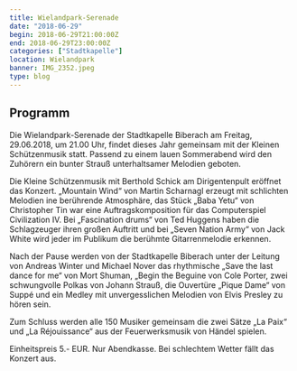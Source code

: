```yaml
---
title: Wielandpark-Serenade
date: "2018-06-29"
begin: 2018-06-29T21:00:00Z
end: 2018-06-29T23:00:00Z
categories: ["Stadtkapelle"]
location: Wielandpark
banner: IMG_2352.jpeg
type: blog
---
```

## Programm

Die Wielandpark-Serenade der Stadtkapelle Biberach am Freitag, 29.06.2018, um 21.00 Uhr, findet dieses Jahr gemeinsam mit der Kleinen Schützenmusik statt. Passend zu einem lauen Sommerabend wird den Zuhörern ein bunter Strauß unterhaltsamer Melodien geboten.

 

Die Kleine Schützenmusik mit Berthold Schick am Dirigentenpult eröffnet das Konzert. „Mountain Wind“ von Martin Scharnagl erzeugt mit schlichten Melodien ine berührende Atmosphäre, das Stück „Baba Yetu“ von Christopher Tin war eine Auftragskomposition für das Computerspiel Civilization IV. Bei „Fascination drums“ von Ted Huggens haben die Schlagzeuger ihren großen Auftritt und bei „Seven Nation Army“ von Jack White wird jeder im Publikum die berühmte Gitarrenmelodie erkennen.

 

Nach der Pause werden von der Stadtkapelle Biberach unter der Leitung von Andreas Winter und Michael Nover das rhythmische „Save the last dance for me“ von Mort Shuman, „Begin the Beguine von Cole Porter, zwei schwungvolle Polkas von Johann Strauß, die Ouvertüre „Pique Dame“ von Suppé und ein Medley mit unvergesslichen Melodien von Elvis Presley zu hören sein.

 

Zum Schluss werden alle 150 Musiker gemeinsam die zwei Sätze „La Paix“ und „La Réjouissance“ aus der Feuerwerksmusik von Händel spielen.

 

Einheitspreis 5.- EUR. Nur Abendkasse. Bei schlechtem Wetter fällt das Konzert aus.